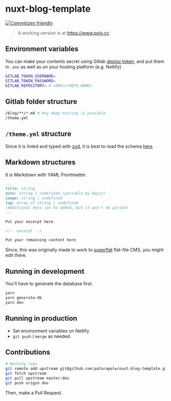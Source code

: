 # nuxt-blog-template

[![Commitizen friendly](https://img.shields.io/badge/commitizen-friendly-brightgreen.svg)](http://commitizen.github.io/cz-cli/)

> A working version is at <https://www.polv.cc>

## Environment variables

You can make your contents secret using Gitlab [deploy token](https://docs.gitlab.com/ee/user/project/deploy_tokens/), and put them in `.env` as well as on your hosting platform (e.g. Netlify)

```sh
GITLAB_TOKEN_USERNAME=
GITLAB_TOKEN_PASSWORD=
GITLAB_REPOSITORY= # <ORG>/<REPO_NAME>
```

## Gitlab folder structure

```sh
/blog/**/*.md # Any deep nesting is possible
/theme.yml
```

## `/theme.yml` structure

Since it is linted and typed with [zod](https://github.com/vriad/zod), it is best to read the schema [here](/types/theme.ts).

## Markdown structures

It is Markdown with YAML Frontmatter.

```markdown
---
title: string
date: string | undefined (parsable by dayjs)
image: string | undefined
tag: array of string | undefined
(Additional keys can be added, but it won't be parsed)
---

Put your excerpt here

<!-- excerpt -->

Put your remaining content here
```

Since, this was originally made to work to [superflat](https://github.com/patarapolw/superflat) flat-file CMS, you might edit there.

## Running in development

You'll have to generate the database first.

```sh
yarn
yarn generate-db
yarn dev
```

## Running in production

- Set environment variables on Netlify.
- `git push` / `merge` as needed.

## Contributions

```sh
# Working repo
git remote add upstream git@github.com:patarapolw/nuxt-blog-template.git
git fetch upstream
git pull upstream master:dev
git push origin dev
```

Then, make a Pull Request.
